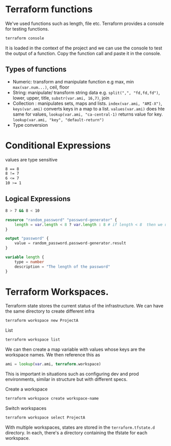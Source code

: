 # Terraform functions
We've used functions such as length, file etc.
Terraform provides a console for testing functions.

```sh
terraform console
```

It is loaded in the context of the project and we can use the console to test the output of a function.
Copy the function call and paste it in the console.

## Types of functions
- Numeric: transform and manipulate function e.g max, min `max(var.num...)`, ceil, floor
- String: manipulate/ transform string data e.g. `split(",", "fd,fd,fd")`, lower, upper, title, `substr(var.ami, 16,7)`, join
- Collection : manipulates sets, maps and lists. `index(var.ami, "AMI-X")`, `keys(var.ami)` converts keys in a map to a list. `values(var.ami)` does hte same for values, `lookup(var.ami, "ca-central-1)` returns value for key. `lookup(var.ami, "key", "default-return")`
- Type conversion

# Conditional Expressions
values are type sensitive
```sh
8 == 8
8 != 7
6 <= 7
10 >= 1
```

## Logical Expressions

```sh 
8 > 7 && 8 < 10
```

```tf
resource "random_password" "password-generator" {
    length = var.length < 8 ? var.length : 8 # if length < 8  then we use 8 as default.
}

output "password" {
    value = random_password.password-generator.result
}

variable length {
    type = number
    description = "The length of the password"
}
```


# Terraform Workspaces.
Terraform state stores the current status of the infrastructure.
We can have the same directory to create different infra

```sh
terraform workspace new ProjectA
```

List
```sh
terraform workspace list
```

We can then create a map variable with values whose keys are the workspace names.
We then reference this as

```tf
ami = lookup(var.ami, terraform.workspace)
```

This is important in situations such as configuring dev and prod environments, similar in structure but with different specs.

Create a workspace

```sh
terraform workspace create workspace-name
```

Switch workspaces

```sh
terraform workspace select ProjectA
```

With multiple workspaces, states are stored in the `terraform.tfstate.d` directory. In each, there's a directory containing the tfstate for each workspace.